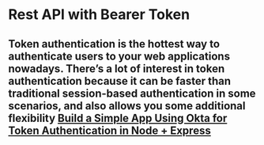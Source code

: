 # Rest API with Bearer Token
Token authentication is the hottest way to authenticate users to your web applications nowadays. There’s a lot of interest in token authentication because it can be faster than traditional session-based authentication in some scenarios, and also allows you some additional flexibility
[Build a Simple App Using Okta for Token Authentication in Node + Express]( https://developer.okta.com/)
---------

